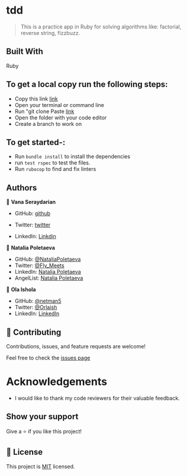 # tdd
> This is a practice app in Ruby for solving algorithms like: factorial, reverse string, fizzbuzz.

## Built With
Ruby

## To get a local copy run the following steps:
- Copy this link [link](https://github.com/NataliaPoletaeva/tdd.git)
- Open your terminal or command line
- Run "git clone Paste [link](https://github.com/NataliaPoletaeva/tdd.git)
- Open the folder with your code editor
- Create a branch to work on

## To get started-:
  - Run `bundle install` to install the dependencies
  - run `test rspec` to test the files.
  - Run `rubocop` to find and fix linters

  ## Authors

👤 **Vana Seraydarian**

- GitHub: [github](https://github.com/VSeray)

- Twitter: [twitter](https://twitter.com/home)

- LinkedIn: [Linkdin](https://www.linkedin.com/in/vana-seraydarian-936687191/?lipi=urn%3Ali%3Apage%3Ad_flagship3_feed%3BNyso4dw6Tz6UBL%2Fqkjvtvw%3D%3D)

👤 **Natalia Poletaeva**

- GitHub: [@NataliaPoletaeva](https://github.com/NataliaPoletaeva)
- Twitter: [@Fly_Meets](https://twitter.com/Fly_Meets)
- LinkedIn: [Natalia Poletaeva](https://www.linkedin.com/in/nataliapoletaeva/)
- AngelList: [Natalia Poletaeva](https://angel.co/u/natalia-poletaeva-1)

👤 **Ola Ishola**

- GitHub: [@netman5](https://github.com/netman5)
- Twitter: [@Orlaish](https://twitter.com/Orlaish)
- LinkedIn: [LinkedIn](https://www.linkedin.com/in/ola-ishola/)

## 🤝 Contributing

Contributions, issues, and feature requests are welcome!

Feel free to check the [issues page](https://github.com/NataliaPoletaeva/tdd/issues)

# Acknowledgements
- I would like to thank my code reviewers for their valuable feedback.

## Show your support

Give a ⭐️ if you like this project!

## 📝 License
This project is [MIT](https://github.com/microverseinc/readme-template/blob/master/MIT.md) licensed.